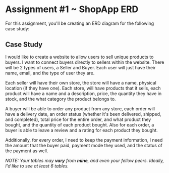 # Assignment #1 ~ ShopApp ERD

For this assignment, you'll be creating an ERD diagram for the following case study:

## Case Study

I would like to create a website to allow users to sell unique products to buyers. I want to connect buyers directly to sellers within the website. There will be 2  types of users, a Seller and Buyer. Each user will just have their name, email, and the type of user they are.

Each seller will have their own store, the store will have a name, physical location (if they have one). Each store, will have products that it sells, each product will have a name and a description, price, the quantity they have in stock, and the what category the product belongs to.

A buyer will be able to order any product from any store, each order will have a delivery date, an order status (whether it's been delivered, shipped, and completed), total price for the entire order, and what product they bought, and the quantity of each product bought. Also for each order, a buyer is able to leave a review and a rating for each product they bought.

Additionally, for every order, I need to keep the payment information, I need the amount that the buyer paid, payment mode they used, and the status of the payment as well.

_NOTE: Your tables may **vary** from **mine**, and even your fellow peers. Ideally, I'd like to see at least 6 tables._
